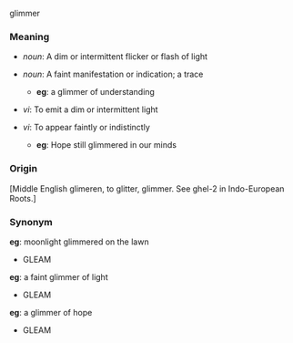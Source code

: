 glimmer
### Meaning
+ _noun_: A dim or intermittent flicker or flash of light
+ _noun_: A faint manifestation or indication; a trace
    + __eg__: a glimmer of understanding

+ _vi_: To emit a dim or intermittent light
+ _vi_: To appear faintly or indistinctly
    + __eg__: Hope still glimmered in our minds

### Origin

[Middle English glimeren, to glitter, glimmer. See ghel-2 in Indo-European Roots.]

### Synonym

__eg__: moonlight glimmered on the lawn

+ GLEAM

__eg__: a faint glimmer of light

+ GLEAM

__eg__: a glimmer of hope

+ GLEAM


